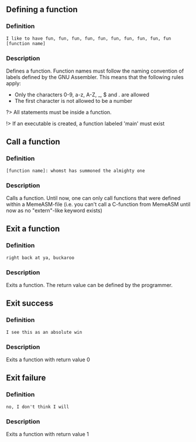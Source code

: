 ## Defining a function
### Definition
`I like to have fun, fun, fun, fun, fun, fun, fun, fun, fun, fun [function name]`
### Description
Defines a function. Function names must follow the naming convention of labels defined by the GNU Assembler. This means that the following rules apply:
- Only the characters 0-9, a-z, A-Z, _, $ and . are allowed
- The first character is not allowed to be a number

?> All statements must be inside a function. 

!> If an executable is created, a function labeled 'main' must exist

## Call a function
### Definition
`[function name]: whomst has summoned the almighty one`
### Description
Calls a function. Until now, one can only call functions that were defined within a MemeASM-file (i.e. you can't call a C-function from MemeASM until now as no "extern"-like keyword exists)

## Exit a function
### Definition
`right back at ya, buckaroo`
### Description
Exits a function. The return value can be defined by the programmer.

## Exit success
### Definition
`I see this as an absolute win`
### Description
Exits a function with return value 0

## Exit failure
### Definition
`no, I don't think I will`
### Description
Exits a function with return value 1